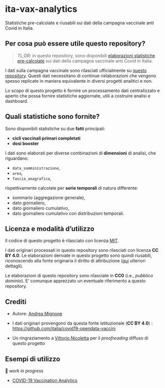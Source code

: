 # ita-vax-analytics

Statistiche pre-calcolate e riusabili sui dati della campagna vaccinale anti Covid in Italia.

## Per cosa può essere utile questo repository?

>_TL;DR_: in questo repository, sono disponibili [elaborazioni statistiche pre-calcolate](data/00_ciclo_primario_e_booster) sui dati della campagna vaccinale anti Covid in Italia.

I dati sulla campagna vaccinale sono rilasciati ufficialmente su [questo repository](https://github.com/italia/covid19-opendata-vaccini). Questi dati necessitano di continue rielaborazioni che vengono spesso replicate in maniera equivalente in diversi progetti analitici e non.

Lo scopo di questo progetto è fornire un processamento dati centralizzato e aperto che possa fornire statistiche aggiornate, utili a costruire analisi e dashboard.

## Quali statistiche sono fornite?

Sono disponibili statistiche su due **fatti** principali:

* **cicli vaccinali primari completati**
* **dosi booster**

I dati sono elaborati per diverse combinazioni di **dimensioni** di analisi, che riguardano:

* `data_somministrazione`,
* `area`,
* `fascia_anagrafica`,

rispettivamente calcolate per **serie temporali** di natura differente:

* sommario (aggregazione generale),
* dato giornaliero,
* dato giornaliero cumulativo,
* dato giornaliero cumulativo con distribuzioni temporali.

## Licenza e modalità d’utilizzo

Il codice di questo progetto è rilasciato con licenza [MIT](LICENSE).

I dati originari processati in questo repository sono rilasciati con licenza **CC BY 4.0**. Le elaborazioni derivate in questo progetto sono quindi riusabili, riconoscendo alla fonte originaria il diritto di attribuzione ([qui](https://github.com/italia/covid19-opendata-vaccini/blob/master/LICENSE.md) ulteriori dettagli).

Le elaborazioni di questo repository sono rilasciate in **CC0** (i.e., _pubblico dominio_). E' comunque apprezzato un eventuale riferimento a questo repository.

## Crediti

* Autore: [Andrea Mignone](https://twitter.com/i_m_andrea)

* I dati originari provengono da questa fonte istituzionale (**CC BY 4.0**) : <https://github.com/italia/covid19-opendata-vaccini>

* Un ringraziamento a [Vittorio Nicoletta](https://twitter.com/vi__enne) per il _proofreading_ diffuso di questo progetto

## Esempi di utilizzo

🚧 _work in progress_

* [COVID-19 Vaccination Analytics](https://observablehq.com/@floatingpurr/italian-vaccination-analytics)
